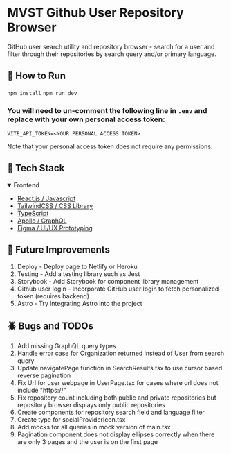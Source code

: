 # MVST Github User Repository Browser

GitHub user search utility and repository browser - search for a user and filter through their repositories by search query and/or primary language.

## :rocket: How to Run

`npm install`
`npm run dev`

### You will need to un-comment the following line in `.env` and replace with your own personal access token:

`VITE_API_TOKEN=<YOUR PERSONAL ACCESS TOKEN>`

Note that your personal access token does not require any permissions.

## :space_invader: Tech Stack

<details open>
  <summary>Frontend</summary>
  <ul>
    <li><a href="https://reactjs.org/">React.js / Javascript</a></li>
    <li><a href="https://emotion.sh/">TailwindCSS / CSS Library</a></li>
    <li><a href="https://www.typescriptlang.org/">TypeScript</a></li>
    <li><a href="https://www.apollographql.com/">Apollo / GraphQL</a></li>
    <li><a href="https://www.figma.com/">Figma / UI/UX Prototyping</a></li>
  </ul>
</details>

## :calendar: Future Improvements

1. Deploy - Deploy page to Netlify or Heroku
3. Testing - Add a testing library such as Jest
4. Storybook - Add Storybook for component library management
5. Github user login - Incorporate GitHub user login to fetch personalized token (requires backend)
6. Astro - Try integrating Astro into the project

## :beetle: Bugs and TODOs

1. Add missing GraphQL query types
2. Handle error case for Organization returned instead of User from search query
3. Update navigatePage function in SearchResults.tsx to use cursor based reverse pagination
4. Fix Url for user webpage in UserPage.tsx for cases where url does not include "https://"
5. Fix repository count including both public and private repositories but repository browser displays only public repositories
6. Create components for repository search field and language filter
7. Create type for socialProviderIcon.tsx
8. Add mocks for all queries in mock version of main.tsx
9. Pagination component does not display ellipses correctly when there are only 3 pages and the user is on the first page
